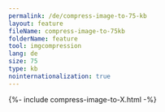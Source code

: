 ```yaml
---
permalink: /de/compress-image-to-75-kb
layout: feature
fileName: compress-image-to-75kb
folderName: feature
tool: imgcompression
lang: de
size: 75
type: kb
nointernationalization: true
---
```

{%- include compress-image-to-X.html -%}       
